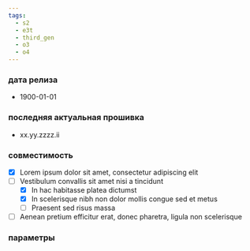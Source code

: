 ```yaml
---
tags:
  - s2
  - e3t
  - third_gen
  - o3
  - o4
---
```


### дата релиза
- 1900-01-01

### последняя актуальная прошивка
- xx.yy.zzzz.ii

### совместимость
- [x] Lorem ipsum dolor sit amet, consectetur adipiscing elit
- [ ] Vestibulum convallis sit amet nisi a tincidunt
    * [x] In hac habitasse platea dictumst
    * [x] In scelerisque nibh non dolor mollis congue sed et metus
    * [ ] Praesent sed risus massa
- [ ] Aenean pretium efficitur erat, donec pharetra, ligula non scelerisque

### параметры

